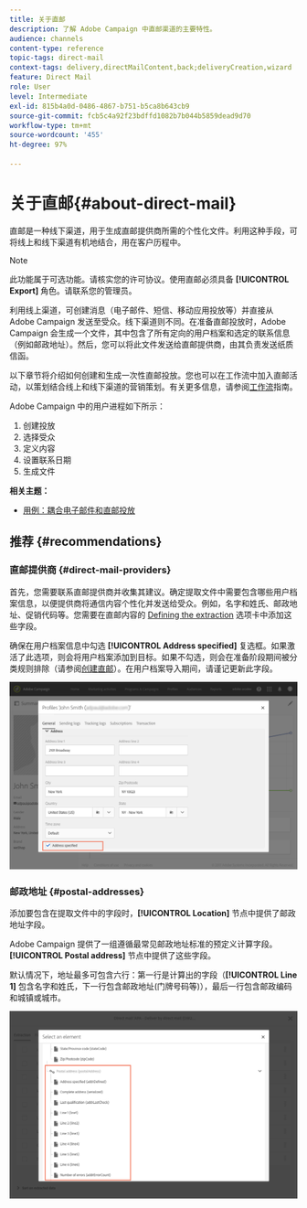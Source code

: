 ```yaml
---
title: 关于直邮
description: 了解 Adobe Campaign 中直邮渠道的主要特性。
audience: channels
content-type: reference
topic-tags: direct-mail
context-tags: delivery,directMailContent,back;deliveryCreation,wizard
feature: Direct Mail
role: User
level: Intermediate
exl-id: 815b4a0d-0486-4867-b751-b5ca8b643cb9
source-git-commit: fcb5c4a92f23bdffd1082b7b044b5859dead9d70
workflow-type: tm+mt
source-wordcount: '455'
ht-degree: 97%

---
```


# 关于直邮{#about-direct-mail}

直邮是一种线下渠道，用于生成直邮提供商所需的个性化文件。利用这种手段，可将线上和线下渠道有机地结合，用在客户历程中。

>[!NOTE]
>
>此功能属于可选功能。请核实您的许可协议。使用直邮必须具备 **[!UICONTROL Export]** 角色。请联系您的管理员。

利用线上渠道，可创建消息（电子邮件、短信、移动应用投放等）并直接从 Adobe Campaign 发送至受众。线下渠道则不同。在准备直邮投放时，Adobe Campaign 会生成一个文件，其中包含了所有定向的用户档案和选定的联系信息（例如邮政地址）。然后，您可以将此文件发送给直邮提供商，由其负责发送纸质信函。

以下章节将介绍如何创建和生成一次性直邮投放。您也可以在工作流中加入直邮活动，以策划结合线上和线下渠道的营销策划。有关更多信息，请参阅[工作流](../../automating/using/get-started-workflows.md)指南。

Adobe Campaign 中的用户进程如下所示：

1. 创建投放
1. 选择受众
1. 定义内容
1. 设置联系日期
1. 生成文件

**相关主题：**

* [用例：耦合电子邮件和直邮投放](../../automating/using/coupling-email-direct-mail.md)

## 推荐 {#recommendations}

### 直邮提供商 {#direct-mail-providers}

首先，您需要联系直邮提供商并收集其建议。确定提取文件中需要包含哪些用户档案信息，以便提供商将通信内容个性化并发送给受众。例如，名字和姓氏、邮政地址、促销代码等。您需要在直邮内容的 [Defining the extraction](../../channels/using/defining-the-direct-mail-content.md#defining-the-extraction) 选项卡中添加这些字段。

确保在用户档案信息中勾选 **[!UICONTROL Address specified]** 复选框。如果激活了此选项，则会将用户档案添加到目标。如果不勾选，则会在准备阶段期间被分类规则排除（请参阅[创建直邮](../../channels/using/creating-the-direct-mail.md)）。在用户档案导入期间，请谨记更新此字段。

![](assets/direct_mail_22.png)

### 邮政地址 {#postal-addresses}

添加要包含在提取文件中的字段时，**[!UICONTROL Location]** 节点中提供了邮政地址字段。

Adobe Campaign 提供了一组遵循最常见邮政地址标准的预定义计算字段。**[!UICONTROL Postal address]** 节点中提供了这些字段。

默认情况下，地址最多可包含六行：第一行是计算出的字段（**[!UICONTROL Line 1]** 包含名字和姓氏，下一行包含邮政地址(门牌号码等)），最后一行包含邮政编码和城镇或城市。

![](assets/direct_mail_23.png)
